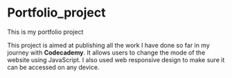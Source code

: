 ﻿# Portfolio_project
This is my portfolio project

This project is aimed at publishing all the work I have done so far in my journey with **Codecademy**.
It allows users to change the mode of the website using JavaScript.
I also used web responsive design to make sure it can be accessed on any device.
